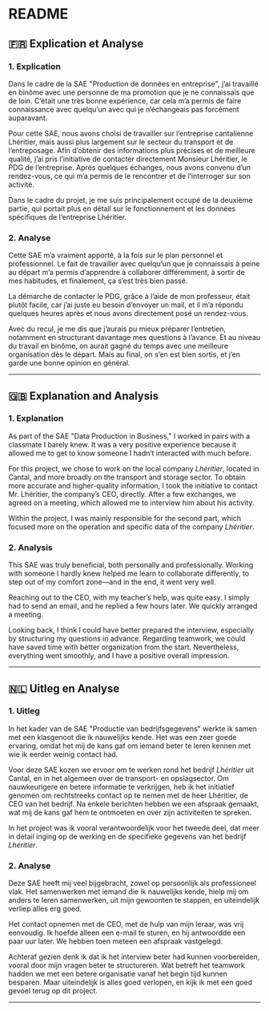 # README

## 🇫🇷 Explication et Analyse

### 1. Explication

Dans le cadre de la SAE "Production de données en entreprise", j’ai travaillé en binôme avec une personne de ma promotion que je ne connaissais que de loin. C’était une très bonne expérience, car cela m’a permis de faire connaissance avec quelqu’un avec qui je n’échangeais pas forcément auparavant.

Pour cette SAE, nous avons choisi de travailler sur l’entreprise cantalienne Lhéritier, mais aussi plus largement sur le secteur du transport et de l’entreposage. Afin d’obtenir des informations plus précises et de meilleure qualité, j’ai pris l’initiative de contacter directement Monsieur Lhéritier, le PDG de l’entreprise. Après quelques échanges, nous avons convenu d’un rendez-vous, ce qui m’a permis de le rencontrer et de l’interroger sur son activité.

Dans le cadre du projet, je me suis principalement occupé de la deuxième partie, qui portait plus en détail sur le fonctionnement et les données spécifiques de l’entreprise Lhéritier.

### 2. Analyse

Cette SAE m’a vraiment apporté, à la fois sur le plan personnel et professionnel. Le fait de travailler avec quelqu’un que je connaissais à peine au départ m’a permis d’apprendre à collaborer différemment, à sortir de mes habitudes, et finalement, ça s’est très bien passé.

La démarche de contacter le PDG, grâce à l’aide de mon professeur, était plutôt facile, car j’ai juste eu besoin d’envoyer un mail, et il m’a répondu quelques heures après et nous avons directement posé un rendez-vous.

Avec du recul, je me dis que j’aurais pu mieux préparer l’entretien, notamment en structurant davantage mes questions à l’avance. Et au niveau du travail en binôme, on aurait gagné du temps avec une meilleure organisation dès le départ. Mais au final, on s’en est bien sortis, et j’en garde une bonne opinion en général.

---

## 🇬🇧 Explanation and Analysis

### 1. Explanation

As part of the SAE "Data Production in Business," I worked in pairs with a classmate I barely knew. It was a very positive experience because it allowed me to get to know someone I hadn’t interacted with much before.

For this project, we chose to work on the local company *Lhéritier*, located in Cantal, and more broadly on the transport and storage sector. To obtain more accurate and higher-quality information, I took the initiative to contact Mr. Lhéritier, the company’s CEO, directly. After a few exchanges, we agreed on a meeting, which allowed me to interview him about his activity.

Within the project, I was mainly responsible for the second part, which focused more on the operation and specific data of the company *Lhéritier*.

### 2. Analysis

This SAE was truly beneficial, both personally and professionally. Working with someone I hardly knew helped me learn to collaborate differently, to step out of my comfort zone—and in the end, it went very well.

Reaching out to the CEO, with my teacher’s help, was quite easy. I simply had to send an email, and he replied a few hours later. We quickly arranged a meeting.

Looking back, I think I could have better prepared the interview, especially by structuring my questions in advance. Regarding teamwork, we could have saved time with better organization from the start. Nevertheless, everything went smoothly, and I have a positive overall impression.

---

## 🇳🇱 Uitleg en Analyse

### 1. Uitleg

In het kader van de SAE "Productie van bedrijfsgegevens" werkte ik samen met een klasgenoot die ik nauwelijks kende. Het was een zeer goede ervaring, omdat het mij de kans gaf om iemand beter te leren kennen met wie ik eerder weinig contact had.

Voor deze SAE kozen we ervoor om te werken rond het bedrijf *Lhéritier* uit Cantal, en in het algemeen over de transport- en opslagsector. Om nauwkeurigere en betere informatie te verkrijgen, heb ik het initiatief genomen om rechtstreeks contact op te nemen met de heer Lhéritier, de CEO van het bedrijf. Na enkele berichten hebben we een afspraak gemaakt, wat mij de kans gaf hem te ontmoeten en over zijn activiteiten te spreken.

In het project was ik vooral verantwoordelijk voor het tweede deel, dat meer in detail inging op de werking en de specifieke gegevens van het bedrijf *Lhéritier*.

### 2. Analyse

Deze SAE heeft mij veel bijgebracht, zowel op persoonlijk als professioneel vlak. Het samenwerken met iemand die ik nauwelijks kende, hielp mij om anders te leren samenwerken, uit mijn gewoonten te stappen, en uiteindelijk verliep alles erg goed.

Het contact opnemen met de CEO, met de hulp van mijn leraar, was vrij eenvoudig. Ik hoefde alleen een e-mail te sturen, en hij antwoordde een paar uur later. We hebben toen meteen een afspraak vastgelegd.

Achteraf gezien denk ik dat ik het interview beter had kunnen voorbereiden, vooral door mijn vragen beter te structureren. Wat betreft het teamwork hadden we met een betere organisatie vanaf het begin tijd kunnen besparen. Maar uiteindelijk is alles goed verlopen, en kijk ik met een goed gevoel terug op dit project.

---